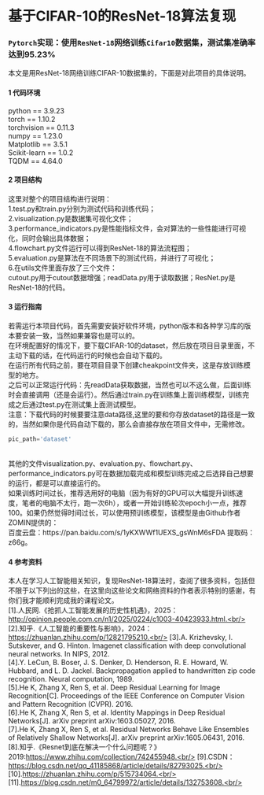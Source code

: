 # 基于CIFAR-10的ResNet-18算法复现
### `Pytorch`实现：使用`ResNet-18`网络训练`Cifar10`数据集，测试集准确率达到95.23%

本文是用ResNet-18网络训练CIFAR-10数据集的，下面是对此项目的具体说明。
#### 1 代码环境
python == 3.9.23 <br/>
torch == 1.10.2 <br/>
torchvision == 0.11.3 <br/>
numpy == 1.23.0 <br/>
Matplotlib == 3.5.1<br/>
Scikit-learn == 1.0.2<br/>
TQDM == 4.64.0<br/>

#### 2 项目结构
这里对整个的项目结构进行说明：<br/>
1.test.py和train.py分别为测试代码和训练代码；<br/>
2.visualization.py是数据集可视化文件；<br/>
3.performance_indicators.py是性能指标文件，会对算法的一些性能进行可视化，同时会输出具体数据；<br/>
4.flowchart.py文件运行可以得到ResNet-18的算法流程图；<br/>
5.evaluation.py是算法在不同场景下的测试代码，并进行了可视化；<br/>
6.在utils文件里面存放了三个文件：<br/>
cutout.py用于cutout数据增强；readData.py用于读取数据；ResNet.py是ResNet-18的代码。<br/>

#### 3 运行指南
若需运行本项目代码，首先需要安装好软件环境，python版本和各种学习库的版本要安装一致，当然如果兼容也是可以的。<br/>
在环境配置好的情况下，要下载CIFAR-10的dataset，然后放在项目目录里面，不主动下载的话，在代码运行的时候也会自动下载的。<br/>
在运行所有代码之前，要在项目目录下创建cheakpoint文件夹，这是存放训练模型的地方。<br/>
之后可以正常运行代码：先readData获取数据，当然也可以不这么做，后面训练时会直接调用（还是会运行）。然后通过train.py在训练集上面训练模型，训练完成之后通过test.py在测试集上面测试模型。<br/>
注意：下载代码的时候要要注意data路径,这里的要和你存放dataset的路径是一致的，当然如果你是代码自动下载的，那么会直接存放在项目文件中，无需修改。<br/>
```python
pic_path='dataset'
```
<br/>
其他的文件visualization.py、evaluation.py、flowchart.py、performance_indicators.py可在数据加载完成和模型训练完成之后选择自己想要的运行，都是可以直接运行的。<br/>
如果训练时间过长，推荐选用好的电脑（因为有好的GPU可以大幅提升训练速度，笔者的电脑不太行，跑一次6h），或者一开始训练轮次epoch小一点，推荐100。如果仍然觉得时间过长，可以使用预训练模型，该模型是由Github作者ZOMIN提供的：<br/>
百度云盘：https://pan.baidu.com/s/1yKXWWf1UEXS_gsWnM6sFDA 提取码：z66g。<br/>

#### 4 参考资料
本人在学习人工智能相关知识，复现ResNet-18算法时，查阅了很多资料，包括但不限于以下列出的这些，在这里向这些论文和网络资料的作者表示特别的感谢，有你们我才能顺利完成我的课程论文。<br/>
[1].人民网.《抢抓人工智能发展的历史性机遇》，2025：http://opinion.people.com.cn/n1/2025/0224/c1003-40423933.html.<br/>
[2].知乎.《人工智能的重要性与影响》，2024：https://zhuanlan.zhihu.com/p/12821795210.<br/>
[3].A. Krizhevsky, I. Sutskever, and G. Hinton. Imagenet classification with deep convolutional neural networks. In NIPS, 2012.<br/>
[4].Y. LeCun, B. Boser, J. S. Denker, D. Henderson, R. E. Howard, W. Hubbard, and L. D. Jackel. Backpropagation applied to handwritten zip code recognition. Neural computation, 1989.<br/>
[5].He K, Zhang X, Ren S, et al. Deep Residual Learning for Image Recognition[C]. Proceedings of the IEEE Conference on Computer Vision and Pattern Recognition (CVPR). 2016.<br/>
[6].He K, Zhang X, Ren S, et al. Identity Mappings in Deep Residual Networks[J]. arXiv preprint arXiv:1603.05027, 2016.<br/>
[7].He K, Zhang X, Ren S, et al. Residual Networks Behave Like Ensembles of Relatively Shallow Networks[J]. arXiv preprint arXiv:1605.06431, 2016.<br/>
[8].知乎.《Resnet到底在解决一个什么问题呢？》2019:https://www.zhihu.com/collection/742455948.<br/>
[9].CSDN：https://blog.csdn.net/qq_41185868/article/details/82793025.<br/>
[10].https://zhuanlan.zhihu.com/p/515734064.<br/>
[11].https://blog.csdn.net/m0_64799972/article/details/132753608.<br/>
